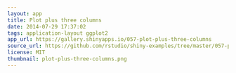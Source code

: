 ```yaml
---
layout: app
title: Plot plus three columns
date: 2014-07-29 17:37:02
tags: application-layout ggplot2
app_url: https://gallery.shinyapps.io/057-plot-plus-three-columns
source_url: https://github.com/rstudio/shiny-examples/tree/master/057-plot-plus-three-columns
license: MIT
thumbnail: plot-plus-three-columns.png
---
```

